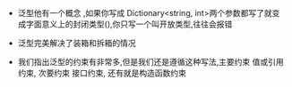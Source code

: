 + 泛型他有一个概念 ,如果你写成 Dictionary<string, int>两个参数都写了就变成字面意义上的封闭类型(),你只写一个叫开放类型,往往会报错
+ 泛型完美解决了装箱和拆箱的情况


+ 我们指出泛型的约束有非常多,但是我们还是遵循这种写法,主要约束 值或引用约束, 次要约束 接口约束, 还有就是构造函数约束